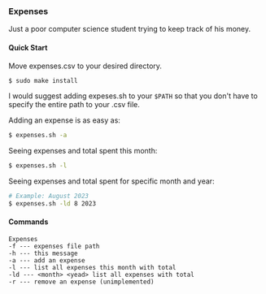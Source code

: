 ### Expenses
Just a poor computer science student trying to keep track of his money.

#### Quick Start
Move expenses.csv to your desired directory.
```bash
$ sudo make install
```
I would suggest adding expeses.sh to your `$PATH` so that you don't have to specify the entire path
to your .csv file.

Adding an expense is as easy as:
```bash
$ expenses.sh -a
```
Seeing expenses and total spent this month:
```bash
$ expenses.sh -l
```
Seeing expenses and total spent for specific month and year:
```bash
# Example: August 2023
$ expenses.sh -ld 8 2023
```

#### Commands
```text
Expenses
-f --- expenses file path
-h --- this message
-a --- add an expense
-l --- list all expenses this month with total
-ld --- <month> <yead> list all expenses with total
-r --- remove an expense (unimplemented)
```
